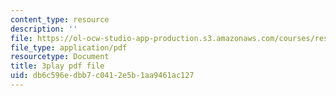 ```yaml
---
content_type: resource
description: ''
file: https://ol-ocw-studio-app-production.s3.amazonaws.com/courses/res-6-012-introduction-to-probability-spring-2018/db6c596edbb7c0412e5b1aa9461ac127_GnEyIawrWBg.pdf
file_type: application/pdf
resourcetype: Document
title: 3play pdf file
uid: db6c596e-dbb7-c041-2e5b-1aa9461ac127
---
```

